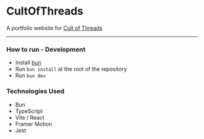 # CultOfThreads

A portfolio website for [Cult of Threads](https://www.instagram.com/cultofthreads_)


---


### How to run - Development

- Install [bun](https://bun.sh/docs/installation#installing)
- Run `bun install` at the root of the repository
- Run `bun dev`


### Technologies Used

- Bun
- TypeScript
- Vite / React
- Framer Motion
- Jest
